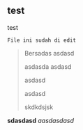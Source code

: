 ## test ##
 test

	File ini sudah di edit

>Bersadas
>asdasd
>
>
>asdasda
>asdasd
>
>asdasd
>
>asdasd
>
>
>
>skdkdsjsk

**sdasdasd** *aasdasdasd*
